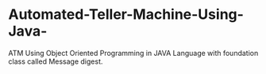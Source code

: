 # Automated-Teller-Machine-Using-Java-
ATM Using Object Oriented Programming in JAVA Language with foundation class called Message digest.
